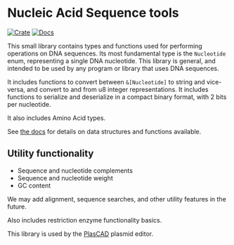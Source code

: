 # Nucleic Acid Sequence tools

[![Crate](https://img.shields.io/crates/v/na_seq.svg)](https://crates.io/crates/na_seq)
[![Docs](https://docs.rs/na_seq/badge.svg)](https://docs.rs/na_seq)

This small library contains types and functions used for performing operations on DNA sequences. Its most fundamental type is the `Nucleotide` enum, representing a single DNA nucleotide. This library is general, and intended to be used by any program or library that uses DNA sequences.

It includes functions to convert between `&[Nucleotide]` to string and vice-versa, and convert to and from u8 integer representations. It includes functions to serialize and deserialize in a compact binary format, with 2 bits per nucleotide.

It also includes Amino Acid types.

See [the docs](https://docs.rs/na_seq) for details on data structures and functions available.


## Utility functionality
- Sequence and nucleotide complements
- Sequence and nucleotide weight
- GC content

We may add alignment, sequence searches, and other utility features in the future.

Also includes restriction enzyme functionality basics.



This library is used by the [PlasCAD](https://github.com/David-OConnor/plascad) plasmid editor.